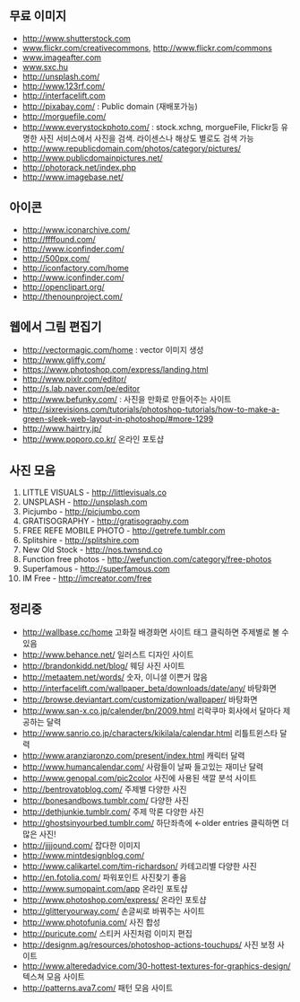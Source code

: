 ## 무료 이미지

* http://www.shutterstock.com
* www.flickr.com/creativecommons, http://www.flickr.com/commons
* www.imageafter.com
* www.sxc.hu
* http://unsplash.com/
* http://www.123rf.com/
* http://interfacelift.com
* http://pixabay.com/ : Public domain (재배포가능)
* http://morguefile.com/
* http://www.everystockphoto.com/ : stock.xchng, morgueFile, Flickr등 유명한 사진 서비스에서 사진을 검색. 라이센스나 해상도 별로도 검색 가능
* http://www.republicdomain.com/photos/category/pictures/
* http://www.publicdomainpictures.net/
* http://photorack.net/index.php
* http://www.imagebase.net/

## 아이콘
* http://www.iconarchive.com/
* http://ffffound.com/
* http://www.iconfinder.com/
* http://500px.com/
* http://iconfactory.com/home
* http://www.iconfinder.com/
* http://openclipart.org/
* http://thenounproject.com/

## 웹에서 그림 편집기
* http://vectormagic.com/home : vector 이미지 생성
* http://www.gliffy.com/
* https://www.photoshop.com/express/landing.html
* http://www.pixlr.com/editor/
* http://s.lab.naver.com/pe/editor
* http://www.befunky.com/ : 사진을 만화로 만들어주는 사이트
* http://sixrevisions.com/tutorials/photoshop-tutorials/how-to-make-a-green-sleek-web-layout-in-photoshop/#more-1299
* http://www.hairtry.jp/
* http://www.poporo.co.kr/ 온라인 포토샵

## 사진 모음
1. LITTLE VISUALS - http://littlevisuals.co
2. UNSPLASH - http://unsplash.com
3. Picjumbo - http://picjumbo.com
4. GRATISOGRAPHY - http://gratisography.com
5. FREE REFE MOBILE PHOTO - http://getrefe.tumblr.com
6. Splitshire - http://splitshire.com
7. New Old Stock - http://nos.twnsnd.co
8. Function free photos - http://wefunction.com/category/free-photos
9. Superfamous - http://superfamous.com
10. IM Free - http://imcreator.com/free


## 정리중
* http://wallbase.cc/home 고화질 배경화면 사이트 태그 클릭하면 주제별로 볼 수 있음
* http://www.behance.net/ 일러스트 디자인 사이트
* http://brandonkidd.net/blog/ 웨딩 사진 사이트
* http://metaatem.net/words/ 숫자, 이니셜 이쁜거 많음
* http://interfacelift.com/wallpaper_beta/downloads/date/any/ 바탕화면
* http://browse.deviantart.com/customization/wallpaper/ 바탕화면
* http://www.san-x.co.jp/calender/bn/2009.html 리락쿠마 회사에서 달마다 제공하는 달력
* http://www.sanrio.co.jp/characters/kikilala/calendar.html 리틀트윈스타 달력
* http://www.aranziaronzo.com/present/index.html 캐릭터 달력
* http://www.humancalendar.com/ 사람들이 날짜 들고있는 재미난 달력
* http://www.genopal.com/pic2color 사진에 사용된 색깔 분석 사이트
* http://bentrovatoblog.com/ 주제별 다양한 사진
* http://bonesandbows.tumblr.com/ 다양한 사진
* http://dethjunkie.tumblr.com/ 주제 막론 다양한 사진
* http://ghostsinyourbed.tumblr.com/ 하단좌측에 ←older entries 클릭하면 더 많은 사진!
* http://jjjjound.com/ 잡다한 이미지
* http://www.mintdesignblog.com/
* http://www.calikartel.com/tim-richardson/ 카테고리별 다양한 사진
* http://en.fotolia.com/ 파워포인트 사진찾기 좋음
* http://www.sumopaint.com/app 온라인 포토샵
* http://www.photoshop.com/express/ 온라인 포토샵
* http://glitteryourway.com/ 손글씨로 바꿔주는 사이트
* http://www.photofunia.com/ 사진 합성
* http://puricute.com/ 스티커 사진처럼 이미지 편집
* http://designm.ag/resources/photoshop-actions-touchups/ 사진 보정 사이트
* http://www.alteredadvice.com/30-hottest-textures-for-graphics-design/ 텍스쳐 모음 사이트
* http://patterns.ava7.com/ 패턴 모음 사이트

